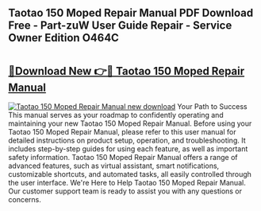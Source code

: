 ## Taotao 150 Moped Repair Manual PDF Download Free - Part-zuW User Guide Repair - Service Owner Edition O464C

# <h2><a href="http://bc81333.oget.top/?id=Taotao+150+Moped+Repair+Manual">🔗Download New 👉🔴 Taotao 150 Moped Repair Manual</a></h2>

[![Taotao 150 Moped Repair Manual new download](https://i.imgur.com/5g1atiW.png)](http://bc81333.oget.top/?id=Taotao+150+Moped+Repair+Manual)
Your Path to Success This manual serves as your roadmap to confidently operating and maintaining your new Taotao 150 Moped Repair Manual. Before using your Taotao 150 Moped Repair Manual, please refer to this user manual for detailed instructions on product setup, operation, and troubleshooting. It includes step-by-step guides for using each feature, as well as important safety information. Taotao 150 Moped Repair Manual offers a range of advanced features, such as virtual assistant, smart notifications, customizable shortcuts, and automated tasks, all easily controlled through the user interface. We're Here to Help Taotao 150 Moped Repair Manual. Our customer support team is ready to assist you with any questions or concerns.
